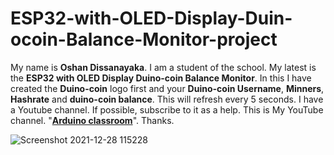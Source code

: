 # ESP32-with-OLED-Display-Duin-ocoin-Balance-Monitor-project
My name is **Oshan Dissanayaka**. I am a student of the school. My latest is the **ESP32 with OLED Display Duino-coin Balance Monitor**. In this I have created the **Duino-coin** logo first and your **Duino-coin Username**, **Minners**, **Hashrate** and **duino-coin balance**. This will refresh every 5 seconds. I have a Youtube channel. If possible, subscribe to it as a help. This is My YouTube channel. "[**Arduino classroom**](www.youtube.com/Arduinoclassroom)". Thanks.



![Screenshot 2021-12-28 115228](https://user-images.githubusercontent.com/92985498/157867643-777f4409-498b-4690-930a-b466757dbae8.png)
